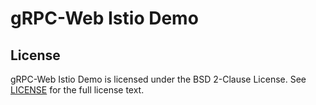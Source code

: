 # gRPC-Web Istio Demo

## License

gRPC-Web Istio Demo is licensed under the BSD 2-Clause License. See [LICENSE](LICENSE) for the full license text.
